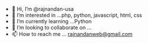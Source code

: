 - 👋 Hi, I’m @rajnandan-usa
- 👀 I’m interested in ...php, python, javascript, html, css
- 🌱 I’m currently learning ...Python
- 💞️ I’m looking to collaborate on ...
- 📫 How to reach me ... rajnandanweb@gmail.com

<!---
rajnandan-usa/rajnandan-usa is a ✨ special ✨ repository because its `README.md` (this file) appears on your GitHub profile.
You can click the Preview link to take a look at your changes.
--->
